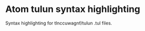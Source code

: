 Atom tulun syntax highlighting
==============================

Syntax highlighting for tlnccuwagnf/tulun .tul files.
